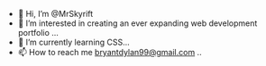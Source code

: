 - 👋 Hi, I’m @MrSkyrift
- 👀 I’m interested in creating an ever expanding web development portfolio ...
- 🌱 I’m currently learning CSS...
- 📫 How to reach me bryantdylan99@gmail.com ..

<!---
MrSkyrift/MrSkyrift is a ✨ special ✨ repository because its `README.md` (this file) appears on your GitHub profile.
You can click the Preview link to take a look at your changes.
--->
